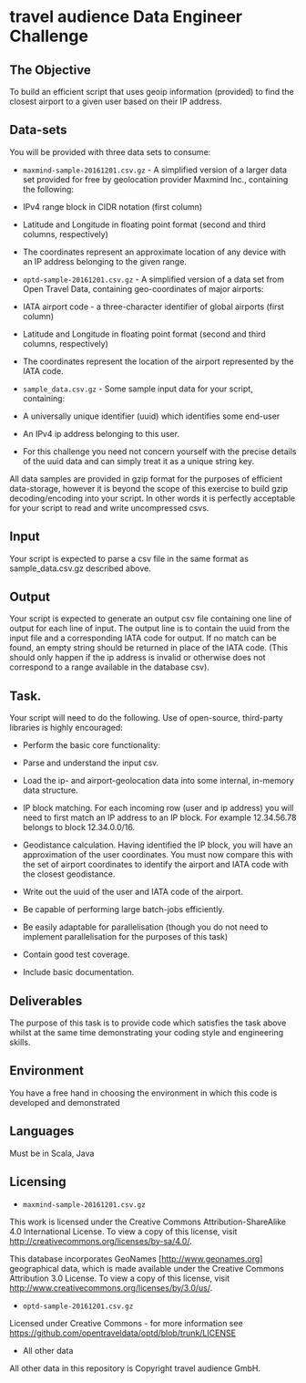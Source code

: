 # travel audience Data Engineer Challenge

## The Objective

To build an efficient script that uses geoip information (provided) to find the
closest airport to a given user based on their IP address.

## Data-sets

You will be provided with three data sets to consume:

 * `maxmind-sample-20161201.csv.gz` - A simplified version of a larger data set provided for free by geolocation provider Maxmind Inc., containing the following:
  * IPv4 range block in CIDR notation (first column)
  * Latitude and Longitude in floating point format (second and third columns, respectively)
  * The coordinates represent an approximate location of any device with an IP address belonging to the given range.

 * `optd-sample-20161201.csv.gz` - A simplified version of a data set from Open Travel Data, containing geo-coordinates of major airports:
  * IATA airport code - a three-character identifier of global airports (first column)
  * Latitude and Longitude in floating point format (second and third columns, respectively)
  * The coordinates represent the location of the airport represented by the IATA code.

 * `sample_data.csv.gz` - Some sample input data for your script, containing:
  * A universally unique identifier (uuid) which identifies some end-user
  * An IPv4 ip address belonging to this user. 
  * For this challenge you need not concern yourself with the precise details of the uuid data and can simply treat it as a unique string key.

All data samples are provided in gzip format for the purposes of efficient data-storage, however it is beyond the scope of this exercise to build gzip decoding/encoding into your script. In other words it is perfectly acceptable for your script to read and write uncompressed csvs.

## Input

Your script is expected to parse a csv file in the same format as sample_data.csv.gz described above.

## Output

Your script is expected to generate an output csv file containing one line of output for each line of input. The output line is to contain the uuid from the input file and a corresponding IATA code for output. If no match can be found, an empty string should be returned in place of the IATA code. (This should only happen if the ip address is invalid or otherwise does not correspond to a range available in the database csv).

## Task.

Your script will need to do the following. Use of open-source, third-party libraries is highly encouraged:

 * Perform the basic core functionality:

  * Parse and understand the input csv.

  * Load the ip- and airport-geolocation data into some internal, in-memory data structure.

  * IP block matching. For each incoming row (user and ip address) you will need to first match an IP address to an IP block. For example 12.34.56.78 belongs to block 12.34.0.0/16. 

  * Geodistance calculation. Having identified the IP block, you will have an approximation of the user coordinates. You must now compare this with the set of airport coordinates to identify the airport and IATA code with the closest geodistance.

  * Write out the uuid of the user and IATA code of the airport.

 * Be capable of performing large batch-jobs efficiently.

 * Be easily adaptable for parallelisation (though you do not need to implement parallelisation for the purposes of this task)

 * Contain good test coverage.

 * Include basic documentation.

## Deliverables 

The purpose of this task is to provide code which satisfies the task above whilst at the same time demonstrating your coding style and engineering skills. 

## Environment

You have a free hand in choosing the environment in which this code is developed and demonstrated

## Languages

Must be in Scala, Java

## Licensing 

* `maxmind-sample-20161201.csv.gz`

This work is licensed under the Creative Commons
Attribution-ShareAlike 4.0 International License. To view a copy of
this license, visit http://creativecommons.org/licenses/by-sa/4.0/.

This database incorporates GeoNames [http://www.geonames.org]
geographical data, which is made available under the Creative Commons
Attribution 3.0 License. To view a copy of this license, visit
http://www.creativecommons.org/licenses/by/3.0/us/.

* `optd-sample-20161201.csv.gz`

Licensed under Creative Commons - for more information see 
https://github.com/opentraveldata/optd/blob/trunk/LICENSE

* All other data

All other data in this repository is Copyright travel audience GmbH. 


